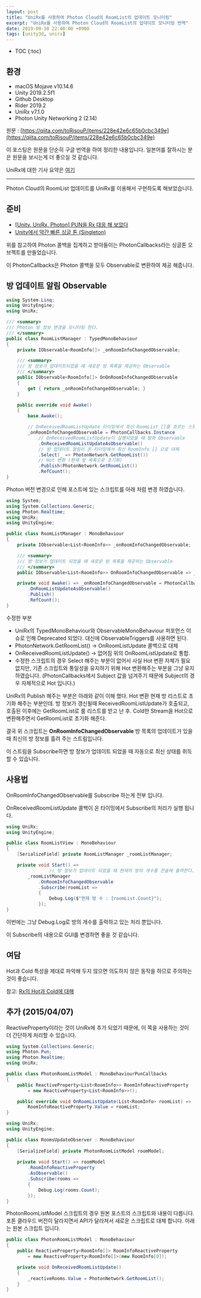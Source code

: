 ```yaml
---
layout: post
title: "UniRx를 사용하여 Photon Cloud의 RoomList의 업데이트 모니터링"
excerpt: "UniRx를 사용하여 Photon Cloud의 RoomList의 업데이트 모니터링 번역"
date: 2019-09-30 22:40:00 +0900
tags: [unity3d, unirx]
---
```

* TOC
{:toc}

## 환경

- macOS Mojave v10.14.6
- Unity 2019.2.5f1
- Github Desktop
- Rider 2019.2
- UniRx v7.1.0
- Photon Unity Networking 2 (2.14)

원문 : [https://qiita.com/toRisouP/items/228e42e6c65b0cbc349e](https://qiita.com/toRisouP/items/228e42e6c65b0cbc349e)

이 포스팅은 원문을 단순히 구글 번역을 하여 정리한 내용입니다. 일본어를 잘하시는 분은 원문을 보시는게 더 좋으실 것 같습니다. 

UniRx에 대한 기사 요약은 [여기](https://qiita.com/toRisouP/items/48b9fa25df64d3c6a392)

---

Photon Cloud의 RoomList 업데이트를 UniRx를 이용해서 구현하도록 해보았습니다.

## 준비

- [[Unity, UniRx, Photon] PUN을 Rx 대응 해 보았다](https://naichilab.blogspot.com/2014/11/unityunirxphotonpunrx.html)
- [Unity에서 약간 빠른 싱글 톤 (Singleton)](http://tsubakit1.hateblo.jp/entry/20140709/1404915381)

위를 참고하여 Photon 콜백을 집계하고 받아들이는 PhotonCallbacks라는 싱글톤 오브젝트를 만들었습니다.

이 PhotonCallbacks은 Photon 콜백을 모두 Observable로 변환하여 제공 해줍니다.

## 방 업데이트 알림 Observable

```csharp
using System.Linq;
using UnityEngine;
using UniRx;

/// <summary>
/// Photon 방 정보 변경을 모니터링 한다.
/// </summary>
public class RoomListManager : TypedMonoBehaviour
{
    private IObservable<RoomInfo[]> _onRoomInfoChangedObservable;

    /// <summary>
    /// 방 정보가 업데이트되었을 때 새로운 방 목록을 제공하는 Observable
    /// </summary>
    public IObservable<RoomInfo[]> OnOnRoomInfoChangedObservable
    {
        get { return _onRoomInfoChangedObservable; }
    }

    public override void Awake()
    {
        base.Awake();

        // OnReceivedRoomListUpdate 타이밍에서 최신 RoomList []를 흐르는 스트림
        _onRoomInfoChangedObservable = PhotonCallbacks.Instance
            // OnReceivedRoomListUpdate이 실행되었을 때 발화 Observable
            .OnReceivedRoomListUpdateAsObservable()
            // 방 업데이트 알림이 온 타이밍에서 최신 RoomInfo [] 으로 대체
            .Select(_ => PhotonNetwork.GetRoomList())
            // Hot 변환 (현재 방 목록으로 초기화)
            .Publish(PhotonNetwork.GetRoomList())
            .RefCount();
}
```

Photon 버전 변경으로 인해 포스트에 있는 스크립트를 아래 처럼 변경 하였습니다.

```csharp
using System;
using System.Collections.Generic;
using Photon.Realtime;
using UniRx;
using UnityEngine;

public class RoomListManager : MonoBehaviour
{
    private IObservable<List<RoomInfo>> _onRoomInfoChangedObservable;

    /// <summary>
    /// 방 정보가 업데이트 되었을 때 새로운 방 목록을 제공하는 Observable
    /// </summary>
    public IObservable<List<RoomInfo>> OnRoomInfoChangedObservable => _onRoomInfoChangedObservable;

    private void Awake() => _onRoomInfoChangedObservable = PhotonCallbacks.Instance
        .OnRoomListUpdateAsObservable()
        .Publish()
        .RefCount();
}
```

수정한 부분

- UniRx의 TypedMonoBehaviour와 ObservableMonoBehaviour 퍼포먼스 이슈로 인해 Deprecated 되었다. 대신에 ObservableTriggers를 사용하면 된다.
- PhotonNetwork.GetRoomList() → OnRoomListUpdate 콜백으로 대체
- OnReceivedRoomListUpdate() → 없어짐 위의 OnRoomListUpdate로 통합.
- 수정한 스크립트의 경우 Select 해주는 부분이 없어서 사실 Hot 변환 자체가 필요 없지만, 기존 스크립트와 통일성을 유지하기 위해 Hot 변환해주는 부분을 그냥 유지 하였습니다. (PhotonCallbacks에서 Subject 값을 넘겨주기 때문에 Subject의 경우 자체적으로 Hot 입니다.)

UniRx의 Publish 해주는 부분은 아래와 같이 이해 했다. Hot 변환 현재 방 리스트로 초기화 해주는 부분인데.  방 정보가 갱신될때 ReceivedRoomListUpdate가 호출되고, 호출된 이후에는 GetRoomList로 룸 리스트를 받고 난 후. Cold한 Stream을 Hot으로 변환해주면서 GetRoomList로 초기화 해준다.

결국 위 스크립트는 **OnRoomInfoChangedObservable** 방 목록의 업데이트가 있을 때 최신의 방 정보를 흘려 주는 스트림입니다.

이 스트림을 Subscribe하면 방 정보가 업데이트 되었을 때 자동으로 최신 상태를 취득 할 수 있습니다.

## 사용법

OnRoomInfoChangedObservable를 Subscribe 하는게 전부 입니다.

OnReceivedRoomListUpdate 콜백이 온 타이밍에서 Subscribe의 처리가 실행 됩니다.

```csharp
using UniRx;
using UnityEngine;

public class RoomListView : MonoBehaviour
{
    [SerializeField] private RoomListManager _roomListManager;

    private void Start() =>
                // 방 정보가 업데이트 되었을 때 현재의 방의 개수를 콘솔에 출력한다.
        _roomListManager
            .OnRoomInfoChangedObservable
            .Subscribe(roomList =>
            {
                Debug.Log($"현재 방 수 : {roomList.Count}"); 
            });
}
```

이번에는 그냥 Debug.Log로 방의 개수를 출력하고 있는 처리 뿐입니다.

이 Subscribe의 내용으로 GUI를 변경하면 좋을 것 같습니다.

## 여담

Hot과 Cold 특성을 제대로 파악해 두지 않으면 의도하지 않은 동작을 하므로 주의하는 것이 좋습니다.

참고: [Rx의 Hot과 Cold에 대해](https://qiita.com/toRisouP/items/f6088963037bfda658d3)

## 추가 (2015/04/07)

ReactiveProperty이라는 것이 UniRx에 추가 되었기 때문에, 이 쪽을 사용하는 것이 더 간단하게 처리할 수 있습니다.

```csharp
using System.Collections.Generic;
using Photon.Pun;
using Photon.Realtime;
using UniRx;

public class PhotonRoomListModel : MonoBehaviourPunCallbacks
{
    public ReactiveProperty<List<RoomInfo>> RoomInfoReactiveProperty
        = new ReactiveProperty<List<RoomInfo>>();

    public override void OnRoomListUpdate(List<RoomInfo> roomList) =>
        RoomInfoReactiveProperty.Value = roomList;
}

using UniRx;
using UnityEngine;

public class RoomsUpdateObserver : MonoBehaviour
{
    [SerializeField] private PhotonRoomListModel roomModel;
    
    private void Start() => roomModel
        .RoomInfoReactiveProperty
        .AsObservable()
        .Subscribe(rooms =>
        {
            Debug.Log(rooms.Count);
        });
}
```

PhotonRoomListModel 스크립트의 경우 원본 포스트의 스크립트와 내용이 다릅니다. 포톤 클라우드 버전이 달라지면서 API가 달라져서 새로운 스크립트로 대체 합니다. 아래는 원본 스크립트 입니다.

```csharp
public class PhotonRoomListModel : MonoBehaviour
{
    public ReactiveProperty<RoomInfo[]> RoomInfoReactiveProperty
        = new ReactiveProperty<RoomInfo[]>(new RoomInfo[0]);

    private void OnReceivedRoomListUpdate()
    {
        _reactiveRooms.Value = PhotonNetwork.GetRoomList();
    }
}
```